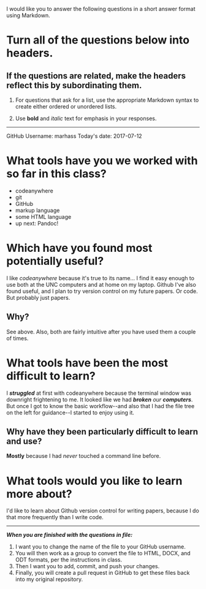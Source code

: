 I would like you to answer the following questions in a short answer format using Markdown. 

# Turn all of the questions below into headers. 

## If the questions are related, make the headers reflect this by subordinating them.  

1. For questions that ask for a list, use the appropriate Markdown syntax to create either ordered or unordered lists. 

2. Use **bold** and *italic* text for emphasis in your responses.

* * *

GitHub Username: marhass
Today's date: 2017-07-12

# What tools have you we worked with so far in this class?

* codeanywhere
* git 
* GitHub
* markup language
* some HTML language
* up next: Pandoc!

# Which have you found most potentially useful? 

I like _codeanywhere_ because it's true to its name... I find it easy enough to use both at the UNC computers and at home on my laptop. 
Github I've also found useful, and I plan to try version control on my future papers.
Or code.
But probably just papers.

## Why? 

See above. Also, both are fairly intuitive after you have used them a couple of times.

# What tools have been the most difficult to learn? 

I **_struggled_** at first with codeanywhere because the terminal window was downright frightening to me. 
It looked like we had _**broken** our **computers**_. 
But once I got to know the basic workflow--and also that I had the file tree on the left for guidance--I started to enjoy using it.

## Why have they been particularly difficult to learn and use?

**Mostly** because I had _never_ touched a command line before. 

# What tools would you like to learn more about?

I'd like to learn about Github version control for writing papers, because I do that more frequently than I write code. 

* * * 

***When you are finished with the questions in file:*** 

1. I want you to change the name of the file to your GitHub username. 
2. You will then work as a group to convert the file to HTML, DOCX, and ODT formats, per the instructions in  class. 
3. Then I want you to add, commit, and push your changes. 
4. Finally, you will create a pull request in GitHub to get these files back into my original repository. 
